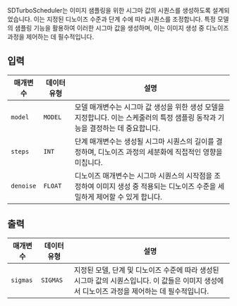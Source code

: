 
SDTurboScheduler는 이미지 샘플링을 위한 시그마 값의 시퀀스를 생성하도록 설계되었습니다. 이는 지정된 디노이즈 수준과 단계 수에 따라 시퀀스를 조정합니다. 특정 모델의 샘플링 기능을 활용하여 이러한 시그마 값을 생성하며, 이는 이미지 생성 중 디노이즈 과정을 제어하는 데 필수적입니다.

## 입력

| 매개변수  | 데이터 유형 | 설명                                                                                                                            |
| --------- | ----------- | ------------------------------------------------------------------------------------------------------------------------------- |
| `model`   | `MODEL`     | 모델 매개변수는 시그마 값 생성을 위한 생성 모델을 지정합니다. 이는 스케줄러의 특정 샘플링 동작과 기능을 결정하는 데 중요합니다. |
| `steps`   | `INT`       | 단계 매개변수는 생성될 시그마 시퀀스의 길이를 결정하며, 디노이즈 과정의 세분화에 직접적인 영향을 미칩니다.                      |
| `denoise` | `FLOAT`     | 디노이즈 매개변수는 시그마 시퀀스의 시작점을 조정하여 이미지 생성 중 적용되는 디노이즈 수준을 세밀하게 제어할 수 있게 합니다.   |

## 출력

| 매개변수 | 데이터 유형 | 설명                                                                                                                                           |
| -------- | ----------- | ---------------------------------------------------------------------------------------------------------------------------------------------- |
| `sigmas` | `SIGMAS`    | 지정된 모델, 단계 및 디노이즈 수준에 따라 생성된 시그마 값의 시퀀스입니다. 이 값들은 이미지 생성에서 디노이즈 과정을 제어하는 데 필수적입니다. |
